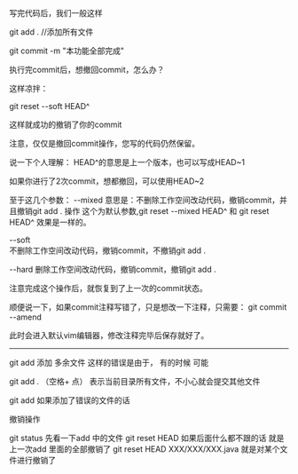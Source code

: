 写完代码后，我们一般这样

git add . //添加所有文件

git commit -m "本功能全部完成"

 

执行完commit后，想撤回commit，怎么办？

 

这样凉拌：

git reset --soft HEAD^

 

这样就成功的撤销了你的commit

注意，仅仅是撤回commit操作，您写的代码仍然保留。

 

 

说一下个人理解：
HEAD^的意思是上一个版本，也可以写成HEAD~1

如果你进行了2次commit，想都撤回，可以使用HEAD~2

 

至于这几个参数：
--mixed 
意思是：不删除工作空间改动代码，撤销commit，并且撤销git add . 操作
这个为默认参数,git reset --mixed HEAD^ 和 git reset HEAD^ 效果是一样的。
 

--soft  
不删除工作空间改动代码，撤销commit，不撤销git add . 
 
--hard
删除工作空间改动代码，撤销commit，撤销git add . 

注意完成这个操作后，就恢复到了上一次的commit状态。

 

 

顺便说一下，如果commit注释写错了，只是想改一下注释，只需要：
git commit --amend

此时会进入默认vim编辑器，修改注释完毕后保存就好了。



-------


 git add 添加 多余文件 
这样的错误是由于， 有的时候 可能

git add . （空格+ 点） 表示当前目录所有文件，不小心就会提交其他文件

git add 如果添加了错误的文件的话

撤销操作

git status 先看一下add 中的文件 
git reset HEAD 如果后面什么都不跟的话 就是上一次add 里面的全部撤销了 
git reset HEAD XXX/XXX/XXX.java 就是对某个文件进行撤销了